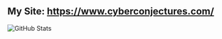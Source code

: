 ## My Site: https://www.cyberconjectures.com/

![GitHub Stats](https://github-readme-stats.vercel.app/api?username=bobby-lin&show_icons=true&theme=chartreuse-dark)

